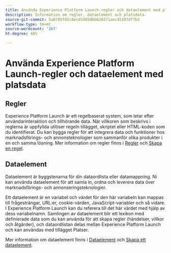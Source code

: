 ```yaml
---
title: Använda Experience Platform Launch-regler och dataelement med platsdata.
description: Information om regler, dataelement och platsdata.
source-git-commit: 5a0705f02c8ecd540506b628371aec45107df7b2
workflow-type: tm+mt
source-wordcount: '267'
ht-degree: 46%

---
```



# Använda Experience Platform Launch-regler och dataelement med platsdata

## Regler

Experience Platform Launch är ett regelbaserat system, som letar efter användarinteraktion och tillhörande data. När villkoren som beskrivs i reglerna är uppfyllda utlöser regeln tillägget, skriptet eller HTML-koden som du identifierat. Du kan bygga regler för att integrera data och funktioner hos marknadsförings- och annonsteknologier som sammanför olika produkter i en och samma lösning. Mer information om regler finns i [Regler](https://docs.adobe.com/content/help/en/launch/using/reference/manage-resources/rules.html) och [Skapa en regel](https://docs.adobe.com/content/help/en/launch/using/reference/manage-resources/rules.html#create-a-rule).

## Dataelement

Dataelement är byggstenarna för din dataordlista eller datamappning. Ni kan använda dataelement för att samla in, ordna och leverera data över marknadsförings- och annonseringsteknologier.

Ett dataelement är en variabel och värdet för den här variabeln kan mappas till frågesträngar, URL:er, cookie-värden, JavaScript-variabler och så vidare. I Experience Platform Launch kan du referera till det här värdet med hjälp av dess variabelnamn. Samlingen av dataelement blir ett lexikon med definierade data som du kan använda för att skapa regler (händelser, villkor och åtgärder), och dataordlistan delas mellan Experience Platform Launch och kan användas med tillägget Platser.

Mer information om dataelement finns i [Dataelement](https://docs.adobe.com/content/help/en/launch/using/reference/manage-resources/data-elements.html) och [Skapa ett dataelement](https://docs.adobe.com/content/help/en/launch/using/reference/manage-resources/data-elements.html#create-a-data-element).

